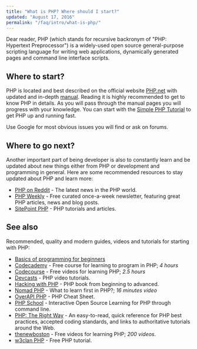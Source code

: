 ```yaml
---
title: "What is PHP? Where should I start?"
updated: "August 17, 2016"
permalink: "/faq/intro/what-is-php/"
---
```


Dear reader, PHP (which stands for recursive backronym of "PHP: Hypertext
Preprocessor") is a widely-used open source general-purpose scripting language
for writing web applications, dynamically generated pages and command line
interface scripts.

## Where to start?

PHP is located and best described on the official website
[PHP.net](http://php.net) with updated and in-depth [manual](http://php.net/manual).
Reading it is highly recommended to get to know PHP in details. As you will pass
through the manual pages you will progress with your knowledge. You can start
with the [Simple PHP Tutorial](http://php.net/manual/en/tutorial.php) to get
PHP up and running fast.

Use Google for most obvious issues you will find or ask on forums.

## Where to go next?

Another important part of being developer is also to constantly learn and be updated
about new things either from PHP or development and programming in general. Here
are some recommended resources to stay updated about PHP and learn more:

* [PHP on Reddit](https://www.reddit.com/r/PHP) - The latest news in the PHP world.
* [PHP Weekly](http://phpweekly.com) - Free curated once-a-week newsletter,
  featuring great PHP articles, news and blog posts.
* [SitePoint PHP](http://www.sitepoint.com/php/) - PHP tutorials and articles.

## See also

Recommended, quality and modern guides, videos and tutorials for starting with PHP:

* [Basics of programming for beginners](http://avinashseth.com/basics-programming-for-beginners/)
* [Codecademy](http://www.codecademy.com/tracks/php) - Free course for learning to program in PHP; *4 hours*
* [Codecourse](https://www.youtube.com/watch?v=QRmmISj6Rrw&list=PLfdtiltiRHWFD41D_LDomY1Fb-O9MtFqq) - Free videos for learning PHP; *2.5 hours*
* [Devcasts](https://www.devcasts.io/tag/php/) - PHP video tutorials.
* [Hacking with PHP](http://www.hackingwithphp.com/) - PHP book from beginning to advanced.
* [Nomad PHP](https://www.youtube.com/watch?v=LpDSq7K_sUg) - What to learn first in PHP?; *16 minutes video*
* [OverAPI PHP](http://overapi.com/php) - PHP Cheat Sheet.
* [PHP School](http://phpschool.io) - Interactive Open Source Learning for PHP through command line.
* [PHP: The Right Way](http://phptherightway.com) - An easy-to-read, quick reference for PHP best practices, accepted coding standards, and links to authoritative tutorials around the Web.
* [thenewboston](https://www.thenewboston.com/videos.php?cat=11) - Free videos for learning PHP; *200 videos*.
* [w3clan PHP](http://php.w3clan.com) - Free PHP tutorial.
